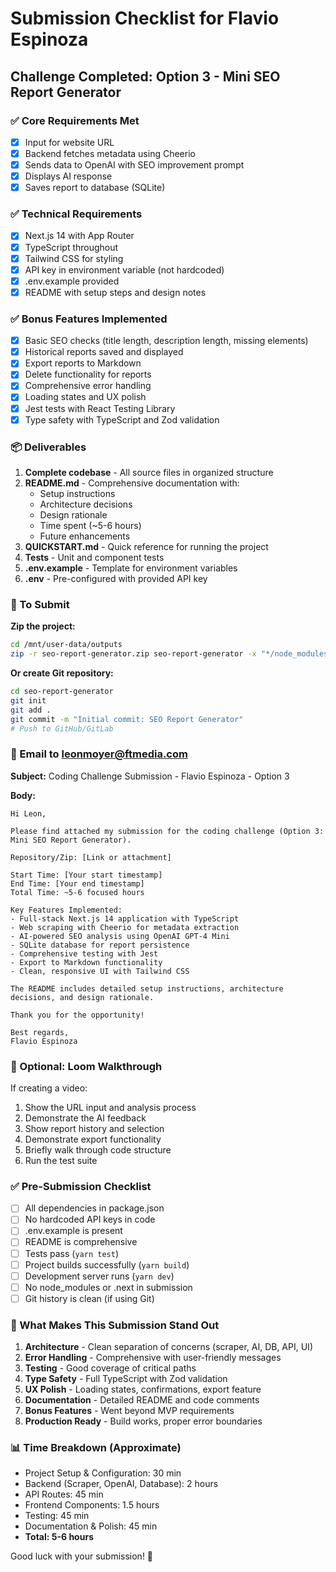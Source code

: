 # Submission Checklist for Flavio Espinoza

## Challenge Completed: Option 3 - Mini SEO Report Generator

### ✅ Core Requirements Met

- [x] Input for website URL
- [x] Backend fetches metadata using Cheerio
- [x] Sends data to OpenAI with SEO improvement prompt
- [x] Displays AI response
- [x] Saves report to database (SQLite)

### ✅ Technical Requirements

- [x] Next.js 14 with App Router
- [x] TypeScript throughout
- [x] Tailwind CSS for styling
- [x] API key in environment variable (not hardcoded)
- [x] .env.example provided
- [x] README with setup steps and design notes

### ✅ Bonus Features Implemented

- [x] Basic SEO checks (title length, description length, missing elements)
- [x] Historical reports saved and displayed
- [x] Export reports to Markdown
- [x] Delete functionality for reports
- [x] Comprehensive error handling
- [x] Loading states and UX polish
- [x] Jest tests with React Testing Library
- [x] Type safety with TypeScript and Zod validation

### 📦 Deliverables

1. **Complete codebase** - All source files in organized structure
2. **README.md** - Comprehensive documentation with:
   - Setup instructions
   - Architecture decisions
   - Design rationale
   - Time spent (~5-6 hours)
   - Future enhancements
3. **QUICKSTART.md** - Quick reference for running the project
4. **Tests** - Unit and component tests
5. **.env.example** - Template for environment variables
6. **.env** - Pre-configured with provided API key

### 🚀 To Submit

**Zip the project:**
```bash
cd /mnt/user-data/outputs
zip -r seo-report-generator.zip seo-report-generator -x "*/node_modules/*" -x "*/.next/*" -x "*/data/*"
```

**Or create Git repository:**
```bash
cd seo-report-generator
git init
git add .
git commit -m "Initial commit: SEO Report Generator"
# Push to GitHub/GitLab
```

### 📧 Email to leonmoyer@ftmedia.com

**Subject:** Coding Challenge Submission - Flavio Espinoza - Option 3

**Body:**
```
Hi Leon,

Please find attached my submission for the coding challenge (Option 3: Mini SEO Report Generator).

Repository/Zip: [Link or attachment]

Start Time: [Your start timestamp]
End Time: [Your end timestamp]
Total Time: ~5-6 focused hours

Key Features Implemented:
- Full-stack Next.js 14 application with TypeScript
- Web scraping with Cheerio for metadata extraction
- AI-powered SEO analysis using OpenAI GPT-4 Mini
- SQLite database for report persistence
- Comprehensive testing with Jest
- Export to Markdown functionality
- Clean, responsive UI with Tailwind CSS

The README includes detailed setup instructions, architecture decisions, and design rationale.

Thank you for the opportunity!

Best regards,
Flavio Espinoza
```

### 🎥 Optional: Loom Walkthrough

If creating a video:
1. Show the URL input and analysis process
2. Demonstrate the AI feedback
3. Show report history and selection
4. Demonstrate export functionality
5. Briefly walk through code structure
6. Run the test suite

### ✅ Pre-Submission Checklist

- [ ] All dependencies in package.json
- [ ] No hardcoded API keys in code
- [ ] .env.example is present
- [ ] README is comprehensive
- [ ] Tests pass (`yarn test`)
- [ ] Project builds successfully (`yarn build`)
- [ ] Development server runs (`yarn dev`)
- [ ] No node_modules or .next in submission
- [ ] Git history is clean (if using Git)

### 🎯 What Makes This Submission Stand Out

1. **Architecture** - Clean separation of concerns (scraper, AI, DB, API, UI)
2. **Error Handling** - Comprehensive with user-friendly messages
3. **Testing** - Good coverage of critical paths
4. **Type Safety** - Full TypeScript with Zod validation
5. **UX Polish** - Loading states, confirmations, export feature
6. **Documentation** - Detailed README and code comments
7. **Bonus Features** - Went beyond MVP requirements
8. **Production Ready** - Build works, proper error boundaries

### 📊 Time Breakdown (Approximate)

- Project Setup & Configuration: 30 min
- Backend (Scraper, OpenAI, Database): 2 hours
- API Routes: 45 min
- Frontend Components: 1.5 hours
- Testing: 45 min
- Documentation & Polish: 45 min
- **Total: 5-6 hours**

Good luck with your submission! 🚀
